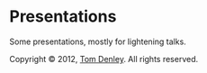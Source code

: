 Presentations
=============

Some presentations, mostly for lightening talks.

Copyright &copy; 2012, [Tom Denley]. All rights reserved.

[Tom Denley]: https://github.com/scarytom